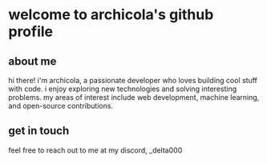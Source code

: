 # welcome to archicola's github profile

## about me

hi there! i'm archicola, a passionate developer who loves building cool stuff with code. i enjoy exploring new technologies and solving interesting problems. my areas of interest include web development, machine learning, and open-source contributions.

## get in touch

feel free to reach out to me at my discord, _delta000

